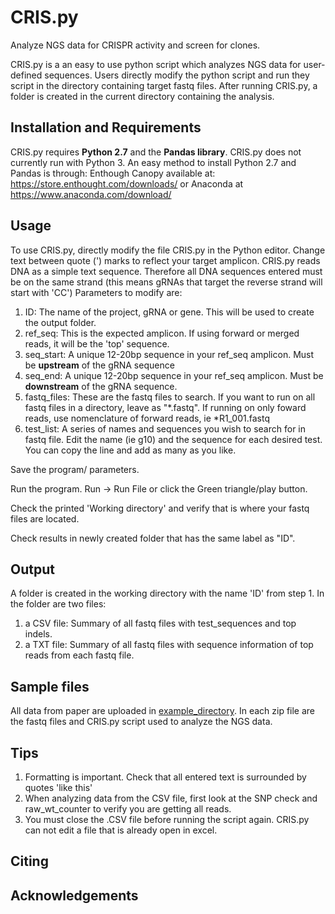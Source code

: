 # CRIS.py
   Analyze NGS data for CRISPR activity and screen for clones.


CRIS.py is a an easy to use python script which analyzes NGS data for user-defined sequences.  Users directly modify the python script and run they script in the directory containing target fastq files.  After running CRIS.py, a folder is created in the current directory containing the analysis.

## Installation and Requirements
CRIS.py requires **Python 2.7** and the **Pandas library**.  CRIS.py does not currently run with Python 3.
An easy method to install Python 2.7 and Pandas is through:
    Enthough Canopy available at: https://store.enthought.com/downloads/
    or Anaconda at https://www.anaconda.com/download/


## Usage

To use CRIS.py, directly modify the file CRIS.py in the Python editor.
Change text between quote (') marks to reflect your target amplicon.  CRIS.py reads DNA as a simple text sequence.  Therefore all DNA sequences entered must be on the same strand (this means gRNAs that target the reverse strand will start with 'CC')
Parameters to modify are:
  1.  ID:   The name of the project, gRNA or gene.  This will be used to create the output folder.
  2.  ref_seq: This is the expected amplicon.  If using forward or merged reads, it will be the 'top' sequence.
  3.  seq_start: A unique 12-20bp sequence in your ref_seq amplicon.  Must be **upstream** of the gRNA sequence
  4.  seq_end:  A unique 12-20bp sequence in your ref_seq amplicon.  Must be **downstream** of the gRNA sequence.
  5.  fastq_files: These are the fastq files to search.  If you want to run on all fastq files in a directory, leave as "\*.fastq".  If running on only foward reads, use nomenclature of forward reads, ie \*R1_001.fastq
  6.  test_list: A series of names and sequences you wish to search for in fastq file.  Edit the name (ie g10) and the sequence for each desired test.  You can copy the line and add as many as you like.

Save the program/ parameters.

Run the program. Run -> Run File
                 or click the Green triangle/play button.
                 
Check the printed 'Working directory' and verify that is where your fastq files are located.

Check results in newly created folder that has the same label as "ID".

## Output
A folder is created in the working directory with the name 'ID' from step 1.
In the folder are two files:  
1.  a CSV file:  Summary of all fastq files with test_sequences and top indels.
2.  a TXT file:  Summary of all fastq files with sequence information of top reads from each fastq file.

## Sample files
All data from paper are uploaded in [example_directory](https://github.com/patrickc01/CRIS.py/tree/master/example_data).  In each zip file are the fastq files and CRIS.py script used to analyze the NGS data.

## Tips
1.  Formatting is important.  Check that all entered text is surrounded by quotes 'like this'
2.  When analyzing data from the CSV file, first look at the SNP check and raw_wt_counter to verify you are getting all reads.
3.  You must close the .CSV file before running the script again.  CRIS.py can not edit a file that is already open in excel.


## Citing



## Acknowledgements
